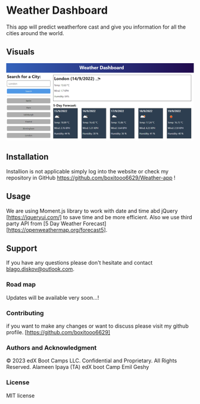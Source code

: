 # Weather Dashboard

This app will predict weatherfore cast and give you information for all the cities around the world. 


 

## Visuals

![The weather app includes a search option, a list of cities, and a five-day forecast and current weather conditions for any city you would like to search](./assets/10-server-side-apis-challenge-demo.png)


## Installation 

Installion is not applicable simply log into the website or check my repository in GitHub https://github.com/boxitooo6629/Weather-app !

## Usage


We are using Moment.js library to work with date and time abd jQuery [https://jqueryui.com/] to save time and be more efficient. Also we use third party API
from [5 Day Weather Forecast][https://openweathermap.org/forecast5].



## Support

If you have any questions please don't hesitate and contact blago.diskov@outlook.com.

### Road map

Updates will be available very soon...!

### Contributing

if you want to make any changes or want to discuss please visit my github profile. [https://github.com/boxitooo6629]

### Authors and Acknowledgment

© 2023 edX Boot Camps LLC. Confidential and Proprietary. All Rights Reserved. Alameen Ipaya (TA) edX boot Camp Emil Geshy

### License

MIT license





